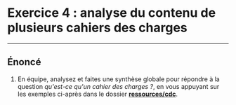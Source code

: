 # Exercice 4 : analyse du contenu de plusieurs cahiers des charges

---

## Énoncé

1. En équipe, analysez et faites une synthèse globale pour répondre à la question *qu'est-ce qu'un cahier des charges ?*, en vous appuyant sur les exemples ci-après dans le dossier **[ressources/cdc](../ressources/cdc/)**.